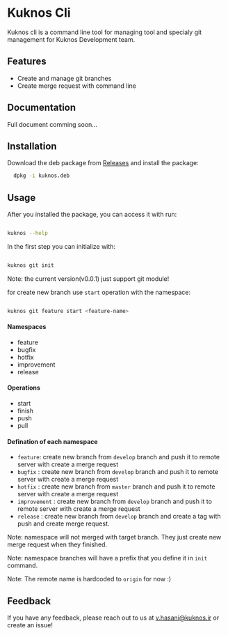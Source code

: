 
# Kuknos Cli

Kuknos cli is a command line tool for managing tool and specialy git management for Kuknos Development team.


## Features

- Create and manage git branches
- Create merge request with command line


## Documentation

Full document comming soon...


## Installation

Download the deb package from [Releases](https://github.com/vahidid/kuknos-cli/releases) and install the package:

```bash
  dpkg -i kuknos.deb
```
    
## Usage

After you installed the package, you can access it with run:

```bash

kuknos --help

```

In the first step you can initialize with:

```bash

kuknos git init

```

Note: the current version(v0.0.1) just support git module!

for create new branch use ``start`` operation with the namespace:

```bash

kuknos git feature start <feature-name>

```

#### Namespaces

- feature
- bugfix
- hotfix
- improvement
- release

#### Operations

- start
- finish
- push
- pull

#### Defination of each namespace

- ``feature``: create new branch from ``develop`` branch and push it to remote server with create a merge request
- ``bugfix`` : create new branch from ``develop`` branch and push it to remote server with create a merge request
- ``hotfix`` : create new branch from ``master`` branch and push it to remote server with create a merge request
- ``improvement`` : create new branch from ``develop`` branch and push it to remote server with create a merge request
- ``release`` : create new branch from ``develop`` branch and create a tag with push and create merge request.

Note: namespace will not merged with target branch. They just create new merge request when they finished.

Note: namespace branches will have a prefix that you define it in ``init`` command.

Note: The remote name is hardcoded to ``origin`` for now :)
## Feedback

If you have any feedback, please reach out to us at v.hasani@kuknos.ir or create an issue!

